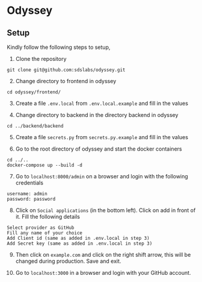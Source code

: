 # Odyssey

## Setup

Kindly follow the following steps to setup,

1. Clone the repository

```
git clone git@github.com:sdslabs/odyssey.git
```

2. Change directory to frontend in odyssey

```
cd odyssey/frontend/
```

3. Create a file `.env.local` from `.env.local.example` and fill in the values

4. Change directory to backend in the directory backend in odyssey

```
cd ../backend/backend
```

5. Create a file `secrets.py` from `secrets.py.example` and fill in the values

6. Go to the root directory of odyssey and start the docker containers

```
cd ../..
docker-compose up --build -d
```

7. Go to `localhost:8000/admin` on a browser and login with the following credentials

```
username: admin
password: password
```

8.  Click on `Social applications` (in the bottom left). Click on add in front of it. Fill the following details

```
Select provider as GitHub
Fill any name of your choice
Add Client id (same as added in .env.local in step 3)
Add Secret key (same as added in .env.local in step 3)
```

9. Then click on `example.com` and click on the right shift arrow, this will be changed during production. Save and exit.

10.  Go to `localhost:3000` in a browser and login with your GitHub account.
